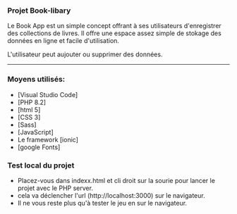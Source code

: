 ### Projet Book-libary

Le Book App est un simple concept offrant à ses utilisateurs d'enregistrer des collections de livres.
Il offre une espace assez simple de stokage des données en ligne et facile d'utilisation.

L'utilisateur peut aujouter ou supprimer des données.

---

### Moyens utilisés:

- [Visual Studio Code]
- [PHP 8.2]
- [html 5]
- [CSS 3]
- [Sass]
- [JavaScript]
- Le framework [ionic]
- [google Fonts]

### Test local du projet

- Placez-vous dans indexx.html et cli droit sur la sourie pour lancer le projet avec le PHP server.
- cela va déclencher l'url (http://localhost:3000) sur le navigateur.
- Il ne vous reste plus qu'à tester le jeu en sur le navigateur.
